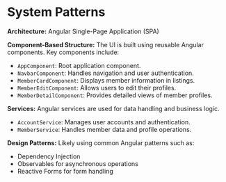 # System Patterns

**Architecture:** Angular Single-Page Application (SPA)

**Component-Based Structure:** The UI is built using reusable Angular components. Key components include:

- `AppComponent`: Root application component.
- `NavbarComponent`: Handles navigation and user authentication.
- `MemberCardComponent`: Displays member information in listings.
- `MemberEditComponent`: Allows users to edit their profiles.
- `MemberDetailComponent`: Provides detailed views of member profiles.

**Services:** Angular services are used for data handling and business logic.
- `AccountService`: Manages user accounts and authentication.
- `MemberService`: Handles member data and profile operations.

**Design Patterns:**  Likely using common Angular patterns such as:
- Dependency Injection
- Observables for asynchronous operations
- Reactive Forms for form handling
